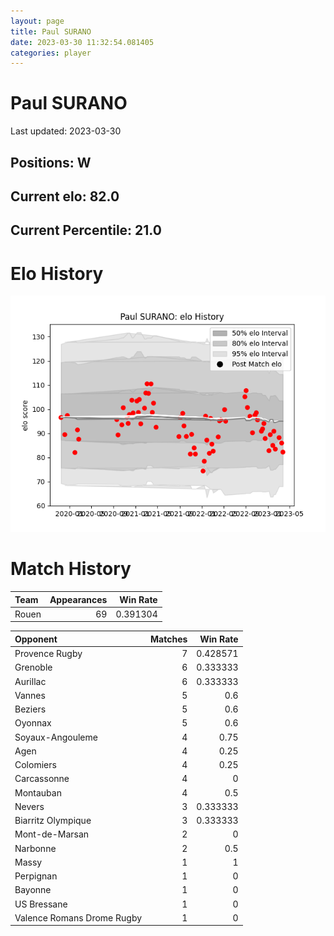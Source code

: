 ```yaml
---  
layout: page  
title: Paul SURANO  
date: 2023-03-30 11:32:54.081405  
categories: player  
---
```

# Paul SURANO


Last updated: 2023-03-30
## Positions: W

## Current elo: 82.0

## Current Percentile: 21.0

# Elo History


![elo history](history_PaulSURANO.png)
# Match History


| Team   |   Appearances |   Win Rate |
|:-------|--------------:|-----------:|
| Rouen  |            69 |   0.391304 |

| Opponent                   |   Matches |   Win Rate |
|:---------------------------|----------:|-----------:|
| Provence Rugby             |         7 |   0.428571 |
| Grenoble                   |         6 |   0.333333 |
| Aurillac                   |         6 |   0.333333 |
| Vannes                     |         5 |   0.6      |
| Beziers                    |         5 |   0.6      |
| Oyonnax                    |         5 |   0.6      |
| Soyaux-Angouleme           |         4 |   0.75     |
| Agen                       |         4 |   0.25     |
| Colomiers                  |         4 |   0.25     |
| Carcassonne                |         4 |   0        |
| Montauban                  |         4 |   0.5      |
| Nevers                     |         3 |   0.333333 |
| Biarritz Olympique         |         3 |   0.333333 |
| Mont-de-Marsan             |         2 |   0        |
| Narbonne                   |         2 |   0.5      |
| Massy                      |         1 |   1        |
| Perpignan                  |         1 |   0        |
| Bayonne                    |         1 |   0        |
| US Bressane                |         1 |   0        |
| Valence Romans Drome Rugby |         1 |   0        |